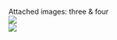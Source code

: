Attached images: three & four  
![](/images/2015/06/12/image3.png)  
![](/images/2015/06/12/image4.png)  